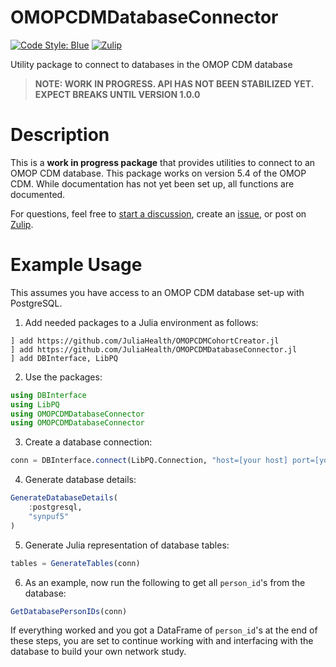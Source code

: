 # OMOPCDMDatabaseConnector

[![Code Style: Blue](https://img.shields.io/badge/code%20style-blue-4495d1.svg)](https://github.com/invenia/BlueStyle)
[![Zulip](https://img.shields.io/badge/zulip-join_chat-brightgreen.svg)](https://julialang.zulipchat.com/#narrow/stream/237221-biology-health-and-medicine)

Utility package to connect to databases in the OMOP CDM database

> **NOTE: WORK IN PROGRESS. API HAS NOT BEEN STABILIZED YET. EXPECT BREAKS UNTIL VERSION 1.0.0**

# Description

This is a **work in progress package** that provides utilities to connect to an OMOP CDM database.
This package works on version 5.4 of the OMOP CDM.
While documentation has not yet been set up, all functions are documented.

For questions, feel free to [start a discussion](https://github.com/JuliaHealth/OMOPCDMDatabaseConnector.jl/discussions), create an [issue](https://github.com/JuliaHealth/OMOPCDMDatabaseConnector.jl/issues), or post on [Zulip](https://github.com/JuliaHealth/OMOPCDMDatabaseConnector.jl/discussions).

# Example Usage

This assumes you have access to an OMOP CDM database set-up with PostgreSQL.

1. Add needed packages to a Julia environment as follows:

```
] add https://github.com/JuliaHealth/OMOPCDMCohortCreator.jl
] add https://github.com/JuliaHealth/OMOPCDMDatabaseConnector.jl 
] add DBInterface, LibPQ
```

2. Use the packages:

```julia
using DBInterface
using LibPQ
using OMOPCDMDatabaseConnector 
using OMOPCDMDatabaseConnector
```

3. Create a database connection:

```julia
conn = DBInterface.connect(LibPQ.Connection, "host=[your host] port=[your port] user=[your user] password=[your password]")
```

4. Generate database details:

```julia
GenerateDatabaseDetails(
    :postgresql,
    "synpuf5"
)
```

5. Generate Julia representation of database tables:

```julia
tables = GenerateTables(conn)
```

6. As an example, now run the following to get all `person_id`'s from the database:

```julia
GetDatabasePersonIDs(conn)
```

If everything worked and you got a DataFrame of `person_id`'s at the end of these steps, you are set to continue working with and interfacing with the database to build your own network study.

